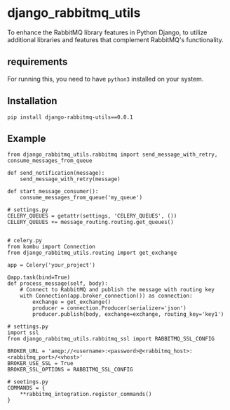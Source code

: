 # django_rabbitmq_utils

To enhance the RabbitMQ library features in Python Django, to utilize additional libraries and features that complement RabbitMQ's functionality.

## requirements

For running this, you need to have `python3` installed on your system.


## Installation
```
pip install django-rabbitmq-utils==0.0.1

```
## Example
<!-- Implemented retry mechanisms to improve the reliability of message processing in Django      application -->

```
from django_rabbitmq_utils.rabbitmq import send_message_with_retry, consume_messages_from_queue

def send_notification(message):
    send_message_with_retry(message)

def start_message_consumer():
    consume_messages_from_queue('my_queue')

```
<!-- Message routing patterns  in Django application -->

```
# settings.py
CELERY_QUEUES = getattr(settings, 'CELERY_QUEUES', ())
CELERY_QUEUES += message_routing.routing.get_queues()


# celery.py
from kombu import Connection
from django_rabbitmq_utils.routing import get_exchange

app = Celery('your_project')

@app.task(bind=True)
def process_message(self, body):
    # Connect to RabbitMQ and publish the message with routing key
    with Connection(app.broker_connection()) as connection:
        exchange = get_exchange()
        producer = connection.Producer(serializer='json')
        producer.publish(body, exchange=exchange, routing_key='key1')
```

<!-- Enhance the security of your RabbitMQ setup by configuring SSL/TLS encryption -->

```
# settings.py
import ssl
from django_rabbitmq_utils.rabbitmq_ssl import RABBITMQ_SSL_CONFIG

BROKER_URL = 'amqp://<username>:<password>@<rabbitmq_host>:<rabbitmq_port>/<vhost>'
BROKER_USE_SSL = True
BROKER_SSL_OPTIONS = RABBITMQ_SSL_CONFIG

```
<!-- Integrate RabbitMQ interfaces into  Django application -->

```
# seetings.py
COMMANDS = {
    **rabbitmq_integration.register_commands()
}

```